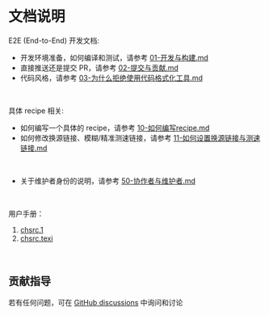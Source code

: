 <!-- -----------------------------------------------------------
 ! SPDX-License-Identifier: GFDL-1.3-or-later
 ! -------------------------------------------------------------
 ! Doc Type      : Markdown
 ! Doc Name      : (Document Introduction.md)
 ! Doc Authors   : 曾奥然 <ccmywish@qq.com>
 ! Contributors  : Nul None <nul@none.org>
 !               |
 ! Created On    : <2024-12-27>
 ! Last Modified : <2025-08-22>
 ! ---------------------------------------------------------- -->

# 文档说明

E2E (End-to-End) 开发文档:

- 开发环境准备，如何编译和测试，请参考 [01-开发与构建.md](./01-开发与构建.md)
- 直接推送还是提交 PR，请参考 [02-提交与贡献.md](./02-提交与贡献.md)
- 代码风格，请参考 [03-为什么拒绝使用代码格式化工具.md](./03-为什么拒绝使用代码格式化工具.md)

<br>

具体 recipe 相关:

- 如何编写一个具体的 recipe，请参考 [10-如何编写recipe.md](./10-如何编写recipe.md)
- 如何修改换源链接、模糊/精准测速链接，请参考 [11-如何设置换源链接与测速链接.md](./11-如何设置换源链接与测速链接.md)

<br>

- 关于维护者身份的说明，请参考 [50-协作者与维护者.md](./50-协作者与维护者.md)

<br>

用户手册：

1. [chsrc.1](./chsrc.1)
2. [chsrc.texi](./chsrc.texi)

<br>

## 贡献指导

若有任何问题，可在 [GitHub discussions](https://github.com/RubyMetric/chsrc/discussions) 中询问和讨论

<br>
